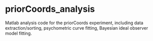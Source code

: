 # priorCoords_analysis

Matlab analysis code for the priorCoords experiment, including data extraction/sorting, psychometric curve fitting, Bayesian ideal observer model fitting. 
